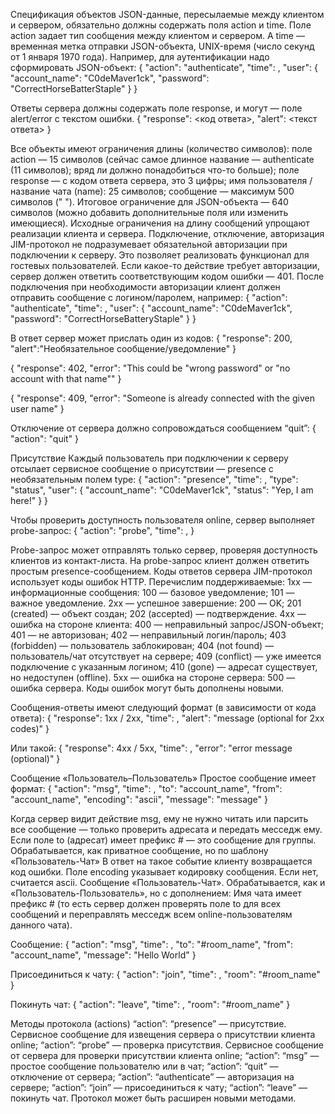 Спецификация объектов
JSON-данные, пересылаемые между клиентом и сервером, обязательно должны содержать поля action и time.
Поле action задает тип сообщения между клиентом и сервером. А time —временная метка отправки JSON-объекта, UNIX-время (число секунд от 1 января 1970 года).
Например, для аутентификации надо сформировать JSON-объект:
{
 "action": "authenticate",
 "time": <unix timestamp>,
        "user": {
                "account_name": "C0deMaver1ck",
                "password":     "CorrectHorseBatterStaple"
        }
}


Ответы сервера должны содержать поле response, и могут — поле alert/error с текстом ошибки.
{
    "response": <код ответа>,
    "alert": <текст ответа>
}

Все объекты имеют ограничения длины (количество символов):
поле action — 15 символов (сейчас самое длинное название — authenticate (11 символов); вряд ли должно понадобиться что-то больше);
поле response — с кодом ответа сервера, это 3 цифры;
имя пользователя / название чата (name): 25 символов;
сообщение — максимум 500 символов (" ").
Итоговое ограничение для JSON-объекта — 640 символов (можно добавить дополнительные поля или изменить имеющиеся). Исходные ограничения на длину сообщений упрощают реализации клиента и сервера.
Подключение, отключение, авторизация
JIM-протокол не подразумевает обязательной авторизации при подключении к серверу. Это позволяет реализовать функционал для гостевых пользователей.
Если какое-то действие требует авторизации, сервер должен ответить соответствующим кодом ошибки — 401.
После подключения при необходимости авторизации клиент должен отправить сообщение с логином/паролем, например:
{
        "action": "authenticate",
        "time": <unix timestamp>,
        "user": {
                "account_name":  "C0deMaver1ck",
                "password":      "CorrectHorseBatteryStaple"
        }
}


В ответ сервер может прислать один из кодов:
{
    "response": 200,
    "alert":"Необязательное сообщение/уведомление"
}

{
    "response": 402,
    "error": "This could be "wrong password" or "no account with that name""
}

{
    "response": 409,
    "error": "Someone is already connected with the given user name"
}


Отключение от сервера должно сопровождаться сообщением “quit”:
{
    "action": "quit"
}

Присутствие
Каждый пользователь при подключении к серверу отсылает сервисное сообщение о присутствии — presence с необязательным полем type:
{
        "action": "presence",
        "time": <unix timestamp>,
        "type": "status",
        "user": {
                "account_name":  "C0deMaver1ck",
                "status":      "Yep, I am here!"
        }
}


Чтобы проверить доступность пользователя online, сервер выполняет probe-запрос:
{
        "action": "probe",
        "time": <unix timestamp>,
}

Probe-запрос может отправлять только сервер, проверяя доступность клиентов из контакт-листа. На probe-запрос клиент должен ответить простым presence-сообщением.
Коды ответов сервера
JIM-протокол использует коды ошибок HTTP. Перечислим поддерживаемые:
1xx — информационные сообщения:
100 — базовое уведомление;
101 — важное уведомление.
2xx — успешное завершение:
200 — OK;
201 (created) — объект создан;
202 (accepted) — подтверждение.
4xx — ошибка на стороне клиента:
400 — неправильный запрос/JSON-объект;
401 — не авторизован;
402 — неправильный логин/пароль;
403 (forbidden) — пользователь заблокирован;
404 (not found) — пользователь/чат отсутствует на сервере;
409 (conflict) — уже имеется подключение с указанным логином;
410 (gone) — адресат существует, но недоступен (offline).
5xx — ошибка на стороне сервера:
500 — ошибка сервера.
Коды ошибок могут быть дополнены новыми.

Сообщения-ответы имеют следующий формат (в зависимости от кода ответа):
{
    "response": 1xx / 2xx,
    "time": <unix timestamp>,
    "alert": "message (optional for 2xx codes)"
}


Или такой:
{
    "response": 4xx / 5xx,
    "time": <unix timestamp>,
    "error": "error message (optional)"
}

Сообщение «Пользователь–Пользователь»
Простое сообщение имеет формат:
{
    "action": "msg",
    "time": <unix timestamp>,
    "to": "account_name",
    "from": "account_name",
    "encoding": "ascii",
    "message": "message"
}

Когда сервер видит действие msg, ему не нужно читать или парсить все сообщение — только проверить адресата и передать месседж ему.
Если поле to (адресат) имеет префикс # — это сообщение для группы. Обрабатывается, как приватное сообщение, но по шаблону «Пользователь-Чат»
В ответ на такое событие клиенту возвращается код ошибки.
Поле encoding указывает кодировку сообщения. Если нет, считается ascii.
Сообщение «Пользователь-Чат».
Обрабатывается, как и «Пользователь-Пользователь», но с дополнением:
Имя чата имеет префикс # (то есть сервер должен проверять поле to для всех сообщений и переправлять месседж всем online-пользователям данного чата).

Сообщение:
{
    "action": "msg",
    "time": <unix timestamp>,
    "to": "#room_name",
    "from": "account_name",
    "message": "Hello World"
}


Присоединиться к чату:
{
    "action": "join",
    "time": <unix timestamp>,
    "room": "#room_name"
}


Покинуть чат:
{
    "action": "leave",
    "time": <unix timestamp>,
    "room": "#room_name"
}

Методы протокола (actions)
“action”: “presence” — присутствие. Сервисное сообщение для извещения сервера о присутствии клиента online;
“action”: “prоbe” — проверка присутствия. Сервисное сообщение от сервера для проверки присутствии клиента online;
“action”: “msg” — простое сообщение пользователю или в чат;
“action”: “quit” — отключение от сервера;
“action”: “authenticate” — авторизация на сервере;
“action”: “join” — присоединиться к чату;
“action”: “leave” — покинуть чат.
Протокол может быть расширен новыми методами.

